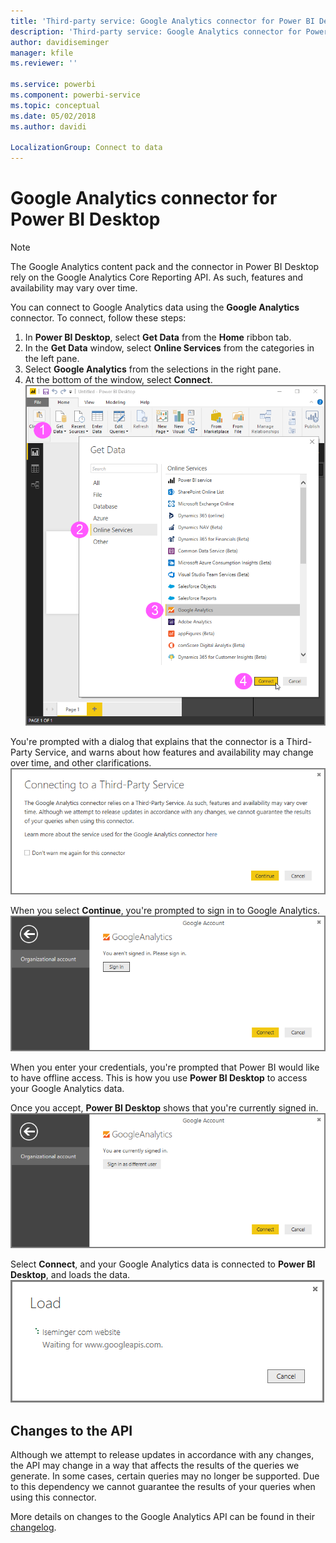 ```yaml
---
title: 'Third-party service: Google Analytics connector for Power BI Desktop'
description: 'Third-party service: Google Analytics connector for Power BI Desktop'
author: davidiseminger
manager: kfile
ms.reviewer: ''

ms.service: powerbi
ms.component: powerbi-service
ms.topic: conceptual
ms.date: 05/02/2018
ms.author: davidi

LocalizationGroup: Connect to data
---
```

# Google Analytics connector for Power BI Desktop
> [!NOTE]
> The Google Analytics content pack and the connector in Power BI Desktop rely on the Google Analytics Core Reporting API. As such, features and availability may vary over time.
> 
> 

You can connect to Google Analytics data using the **Google Analytics** connector. To connect, follow these steps:

1. In **Power BI Desktop**, select **Get Data** from the **Home** ribbon tab.
2. In the **Get Data** window, select **Online Services** from the categories in the left pane.
3. Select **Google Analytics** from the selections in the right pane.
4. At the bottom of the window, select **Connect**.  
   ![](media/service-google-analytics-connector/tps_googleanalytics_1.png)

You're prompted with a dialog that explains that the connector is a Third-Party Service, and warns about how features and availability may change over time, and other clarifications.  
![](media/service-google-analytics-connector/tps_googleanalytics_2.png)

When you select **Continue**, you're prompted to sign in to Google Analytics.  
![](media/service-google-analytics-connector/tps_googleanalytics_3.png)

When you enter your credentials, you're prompted that Power BI would like to have offline access. This is how you use **Power BI Desktop** to access your Google Analytics data.  

Once you accept, **Power BI Desktop** shows that you're currently signed in.  
![](media/service-google-analytics-connector/tps_googleanalytics_5.png)

Select **Connect**, and your Google Analytics data is connected to **Power BI Desktop**, and loads the data.  
![](media/service-google-analytics-connector/tps_googleanalytics_6.png)

## Changes to the API
Although we attempt to release updates in accordance with any changes, the API may change in a way that affects the results of the queries we generate. In some cases, certain queries may no longer be supported. Due to this dependency we cannot guarantee the results of your queries when using this connector.

More details on changes to the Google Analytics API can be found in their [changelog](https://developers.google.com/analytics/devguides/changelog).

